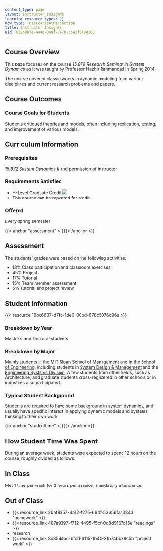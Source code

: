 ```yaml
---
content_type: page
layout: instructor_insights
learning_resource_types: []
ocw_type: ThisCourseAtMITSection
title: Instructor Insights
uid: 862b0b7e-4a8c-049f-7678-c5a2f3490163
---
```

## Course Overview

This page focuses on the course _15.879 Research Seminar in System Dynamics_ as it was taught by Professor Hazhir Rahmandad in Spring 2014.

The course covered classic works in dynamic modeling from various disciplines and current research problems and papers.

## Course Outcomes

### Course Goals for Students

Students critiqued theories and models, often including replication, testing, and improvement of various models.

## Curriculum Information

### Prerequisites

[_15.872 System Dynamics II_](/courses/15-872-system-dynamics-ii-fall-2013/) and permission of instructor

### Requirements Satisfied

- H-Level Graduate Credit ![](/images/educator/icon-question-hlevel.png)
- This course can be repeated for credit.

### Offered

Every spring semester

{{< anchor "assessment" >}}{{< /anchor >}}

## Assessment

The students' grades were based on the following activities:

- 18% Class participation and classroom exercises
- 45% Project
- 17% Tutorial
- 15% Team member assessment
- 5% Tutorial and project review

## Student Information

{{< resource 19bc6637-d7fb-1de0-00bd-678c5076c96a >}}

### Breakdown by Year

Master's and Doctoral students

### Breakdown by Major

Mainly students in the [MIT Sloan School of Management](https://mitsloan.mit.edu/) and in the [School of Engineering](http://engineering.mit.edu), including students in [System Design & Management](https://sdm.mit.edu) and the [Engineering Systems Division](http://esd.mit.edu). A few students from other fields, such as Architecture, and graduate students cross-registered in other schools or in industries also participated.

### Typical Student Background

Students are required to have some background in system dynamics, and usually have specific interest in applying dynamic models and systems thinking to their own work.

{{< anchor "studenttime" >}}{{< /anchor >}}

## How Student Time Was Spent

During an average week, students were expected to spend 12 hours on the course, roughly divided as follows:

## In Class

Met 1 time per week for 3 hours per session; mandatory attendance

## Out of Class

- {{< resource_link 2baf8857-4a12-f275-664f-53656faa3343 "homework" >}}
- {{< resource_link 487a9397-f712-4495-f5cf-0d8d9167d15e "readings" >}}
- research
- {{< resource_link 8c8544ac-bfcd-6115-1b40-3fb74bb88c5b "project work" >}}
